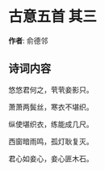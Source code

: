 # 古意五首  其三

**作者**: 俞德邻

## 诗词内容

悠悠君何之，茕茕妾影只。

萧萧两鬓丝，寒衣不堪织。

纵使堪织衣，练能成几尺。

西窗暗雨鸣，孤灯耿复灭。

君心如妾心，妾心匪木石。

